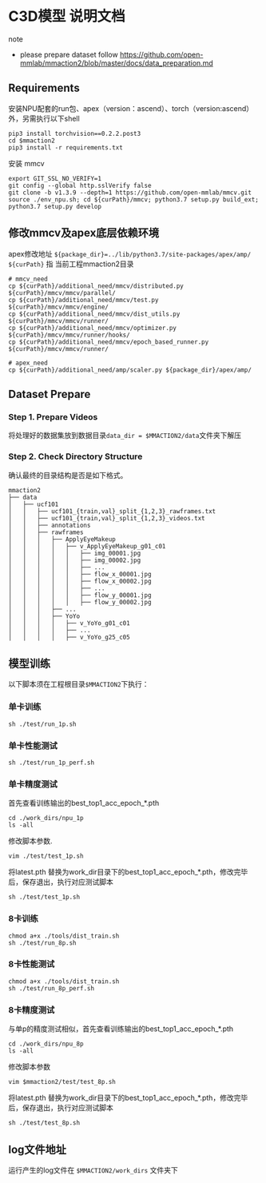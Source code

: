 # C3D模型 说明文档

note
- please prepare dataset follow https://github.com/open-mmlab/mmaction2/blob/master/docs/data_preparation.md

## Requirements
安装NPU配套的run包、apex（version：ascend）、torch（version:ascend）外，另需执行以下shell
```shell
pip3 install torchvision==0.2.2.post3
cd $mmaction2
pip3 install -r requirements.txt
```
安装 mmcv
```
export GIT_SSL_NO_VERIFY=1
git config --global http.sslVerify false
git clone -b v1.3.9 --depth=1 https://github.com/open-mmlab/mmcv.git
source ./env_npu.sh; cd ${curPath}/mmcv; python3.7 setup.py build_ext; python3.7 setup.py develop
```
## 修改mmcv及apex底层依赖环境
apex修改地址 `${package_dir}=../lib/python3.7/site-packages/apex/amp/` \
`${curPath}` 指 当前工程mmaction2目录
```shell
# mmcv_need
cp ${curPath}/additional_need/mmcv/distributed.py   ${curPath}/mmcv/mmcv/parallel/
cp ${curPath}/additional_need/mmcv/test.py   ${curPath}/mmcv/mmcv/engine/
cp ${curPath}/additional_need/mmcv/dist_utils.py   ${curPath}/mmcv/mmcv/runner/
cp ${curPath}/additional_need/mmcv/optimizer.py  ${curPath}/mmcv/mmcv/runner/hooks/
cp ${curPath}/additional_need/mmcv/epoch_based_runner.py  ${curPath}/mmcv/mmcv/runner/

# apex_need
cp ${curPath}/additional_need/amp/scaler.py ${package_dir}/apex/amp/
```


## Dataset Prepare

### Step 1. Prepare Videos

将处理好的数据集放到数据目录`data_dir = $MMACTION2/data`文件夹下解压

### Step 2. Check Directory Structure

确认最终的目录结构是否是如下格式。

```
mmaction2
├── data
│   ├── ucf101
│   │   ├── ucf101_{train,val}_split_{1,2,3}_rawframes.txt
│   │   ├── ucf101_{train,val}_split_{1,2,3}_videos.txt
│   │   ├── annotations
│   │   ├── rawframes
│   │   │   ├── ApplyEyeMakeup
│   │   │   │   ├── v_ApplyEyeMakeup_g01_c01
│   │   │   │   │   ├── img_00001.jpg
│   │   │   │   │   ├── img_00002.jpg
│   │   │   │   │   ├── ...
│   │   │   │   │   ├── flow_x_00001.jpg
│   │   │   │   │   ├── flow_x_00002.jpg
│   │   │   │   │   ├── ...
│   │   │   │   │   ├── flow_y_00001.jpg
│   │   │   │   │   ├── flow_y_00002.jpg
│   │   │   ├── ...
│   │   │   ├── YoYo
│   │   │   │   ├── v_YoYo_g01_c01
│   │   │   │   ├── ...
│   │   │   │   ├── v_YoYo_g25_c05
```



## 模型训练
以下脚本须在工程根目录`$MMACTION2`下执行：
### 单卡训练

```shell
sh ./test/run_1p.sh
```
### 单卡性能测试

```shell
sh ./test/run_1p_perf.sh
```
### 单卡精度测试
首先查看训练输出的best_top1_acc_epoch_*.pth
```shell
cd ./work_dirs/npu_1p
ls -all
```
修改脚本参数.
```shell
vim ./test/test_1p.sh
```
将latest.pth 替换为work_dir目录下的best_top1_acc_epoch_*.pth，修改完毕后，保存退出，执行对应测试脚本
```shell
sh ./test/test_1p.sh
```
### 8卡训练

```shell
chmod a+x ./tools/dist_train.sh
sh ./test/run_8p.sh
```
### 8卡性能测试

```shell
chmod a+x ./tools/dist_train.sh
sh ./test/run_8p_perf.sh
```
### 8卡精度测试
与单p的精度测试相似，首先查看训练输出的best_top1_acc_epoch_*.pth
```shell
cd ./work_dirs/npu_8p
ls -all
```
修改脚本参数
```shell
vim $mmaction2/test/test_8p.sh
```
将latest.pth 替换为work_dir目录下的best_top1_acc_epoch_*.pth，修改完毕后，保存退出，执行对应测试脚本
```shell
sh ./test/test_8p.sh
```
## log文件地址
运行产生的log文件在 `$MMACTION2/work_dirs` 文件夹下

